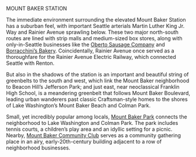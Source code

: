 MOUNT BAKER STATION
 
The immediate environment surrounding the elevated Mount Baker Station has a suburban feel, with important Seattle arterials Martin Luther King Jr. Way and Rainier Avenue sprawling below. These two major north-south routes are lined with strip malls and medium-sized box stores, along with only-in-Seattle businesses like the [Oberto Sausage Company](https://www.oberto.com/) and [Borracchini’s Bakery](https://www.nowcake.com/). Coincidentally, Rainier Avenue once served as a thoroughfare for the Rainier Avenue Electric Railway, which connected Seattle with Renton.
 
But also in the shadows of the station is an important and beautiful string of greenbelts to the south and west, which link the Mount Baker neighborhood to Beacon Hill’s Jefferson Park; and just east, near neoclassical Franklin High School, is a meandering greenbelt that follows Mount Baker Boulevard, leading urban wanderers past classic Craftsman-style homes to the shores of Lake Washington’s Mount Baker Beach and Colman Park.
 
Small, yet incredibly popular among locals, [Mount Baker Park](http://www.seattle.gov/parks/find/parks/mount-baker-park) connects the neighborhood to Lake Washington and Colman Park. The park includes tennis courts, a children’s play area and an idyllic setting for a picnic. Nearby, [Mount Baker Community Club](http://www.mountbaker.org/) serves as a community gathering place in an airy, early-20th-century building adjacent to a row of neighborhood businesses. 
